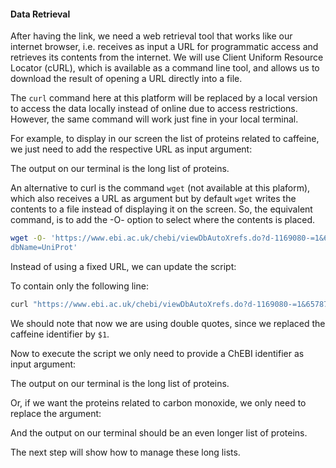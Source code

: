 <script>
import Execute from "$components/Execute.svelte";
</script>

#### Data Retrieval

After having the link, we need a web retrieval tool that works like our internet
browser, i.e. receives as input a URL for programmatic access and retrieves
its contents from the internet. We will use Client Uniform Resource Locator
(cURL), which is available as a command line tool, and allows us to download
the result of opening a URL directly into a file.

<Alert>The `curl` command here at this platform will be replaced by a local version to access the data locally instead of online due to access restrictions. However, the same command will work just fine in your local terminal.</Alert>

For example, to display in our screen the list of proteins related to caffeine,
we just need to add the respective URL as input argument:

<Execute command="curl 'https://www.ebi.ac.uk/chebi/viewDbAutoXrefs.do?d-1169080-e=1&6578706f7274=1&chebiId=27732&dbName=UniProt'" />

The output on our terminal is the long list of proteins.

An alternative to curl is the command `wget` (not available at this plaform), which also receives a URL as argument but by default `wget` writes the contents to a file instead of displaying it on the screen. So, the equivalent command, is to add the -O- option to select where the contents is placed.

```bash
wget -O- 'https://www.ebi.ac.uk/chebi/viewDbAutoXrefs.do?d-1169080-=1&6578706f7274=1&chebiId=27732&
dbName=UniProt'
```

Instead of using a fixed URL, we can update the script:

<Execute command="nano getproteins.sh" />

To contain only the following line:

```bash
curl "https://www.ebi.ac.uk/chebi/viewDbAutoXrefs.do?d-1169080-=1&6578706f7274=1&chebiId=$1&dbName=UniProt"
```

We should note that now we are using double quotes, since we replaced the
caffeine identifier by `$1`.

Now to execute the script we only need to provide a ChEBI identifier as input argument:

<Execute command="./getproteins.sh 27732" />

The output on our terminal is the long list of proteins.

Or, if we want the proteins related to carbon monoxide, we only need to
replace the argument:

<Execute command="./getproteins.sh 17245" />

And the output on our terminal should be an even longer list of proteins.

The next step will show how to manage these long lists.

